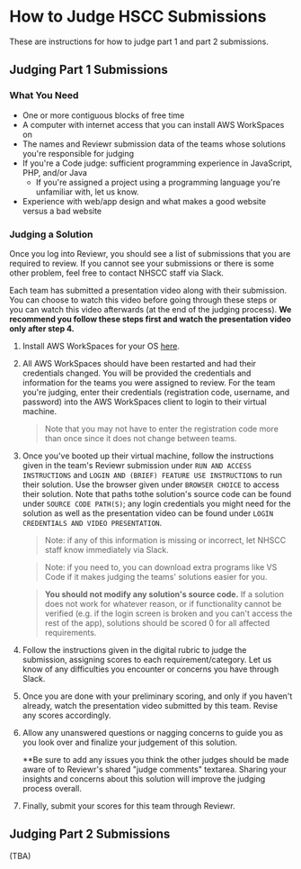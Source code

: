 # How to Judge HSCC Submissions

These are instructions for how to judge part 1 and part 2 submissions.

## Judging Part 1 Submissions

### What You Need

- One or more contiguous blocks of free time
- A computer with internet access that you can install AWS WorkSpaces on
- The names and Reviewr submission data of the teams whose solutions you're
  responsible for judging
- If you're a Code judge: sufficient programming experience in JavaScript, PHP,
  and/or Java
  - If you're assigned a project using a programming language you're unfamiliar
    with, let us know.
- Experience with web/app design and what makes a good website versus a bad
  website

### Judging a Solution

Once you log into Reviewr, you should see a list of submissions that you are
required to review. If you cannot see your submissions or there is some other
problem, feel free to contact NHSCC staff via Slack.

Each team has submitted a presentation video along with their submission. You
can choose to watch this video before going through these steps or you can watch
this video afterwards (at the end of the judging process). **We recommend you
follow these steps first and watch the presentation video only after step 4.**

1. Install AWS WorkSpaces for your OS
   [here](https://clients.amazonworkspaces.com/).

2. All AWS WorkSpaces should have been restarted and had their credentials
   changed. You will be provided the credentials and information for the teams
   you were assigned to review. For the team you're judging, enter their credentials (registration code, username, and password) into the AWS WorkSpaces client to login to their virtual machine.

   > Note that you may not have to enter the registration code more than once
   > since it does not change between teams.

3. Once you've booted up their virtual machine, follow the instructions given in
   the team's Reviewr submission under `RUN AND ACCESS INSTRUCTIONS` and `LOGIN
   AND (BRIEF) FEATURE USE INSTRUCTIONS` to run their solution. Use the browser
   given under `BROWSER CHOICE` to access their solution. Note that paths tothe
   solution's source code can be found under `SOURCE CODE PATH(S)`; any login
   credentials you might need for the solution as well as the presentation video
   can be found under `LOGIN CREDENTIALS AND VIDEO PRESENTATION`.

   > Note: if any of this information is missing or incorrect, let NHSCC staff
   > know immediately via Slack.

   > Note: if you need to, you can download extra programs like VS Code if it
   > makes judging the teams' solutions easier for you.

   > **You should not modify any solution's source code.** If a solution does
   > not work for whatever reason, or if functionality cannot be verified (e.g.
   > if the login screen is broken and you can't access the rest of the app),
   > solutions should be scored 0 for all affected requirements.

4. Follow the instructions given in the digital rubric to judge the submission,
   assigning scores to each requirement/category. Let us know of any
   difficulties you encounter or concerns you have through Slack.

5. Once you are done with your preliminary scoring, and only if you haven't
   already, watch the presentation video submitted by this team. Revise any
   scores accordingly.

6. Allow any unanswered questions or nagging concerns to guide you as you look
   over and finalize your judgement of this solution.

   **Be sure to add any issues you think the other judges should be made aware
   of to Reviewr's shared "judge comments" textarea. Sharing your insights and
   concerns about this solution will improve the judging process overall.

7. Finally, submit your scores for this team through Reviewr.

## Judging Part 2 Submissions

(TBA)
